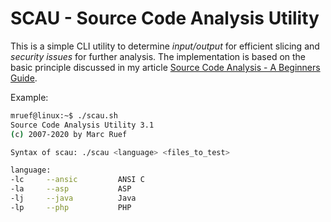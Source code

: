 # SCAU - Source Code Analysis Utility

This is a simple CLI utility to determine _input/output_ for efficient slicing and _security issues_ for further analysis. The implementation is based on the basic principle discussed in my article [Source Code Analysis - A Beginners Guide](https://www.scip.ch/en/?labs.20140424).

Example:

```bash
mruef@linux:~$ ./scau.sh
Source Code Analysis Utility 3.1
(c) 2007-2020 by Marc Ruef

Syntax of scau: ./scau <language> <files_to_test>

language:
-lc     --ansic         ANSI C
-la     --asp           ASP
-lj     --java          Java
-lp     --php           PHP
```

